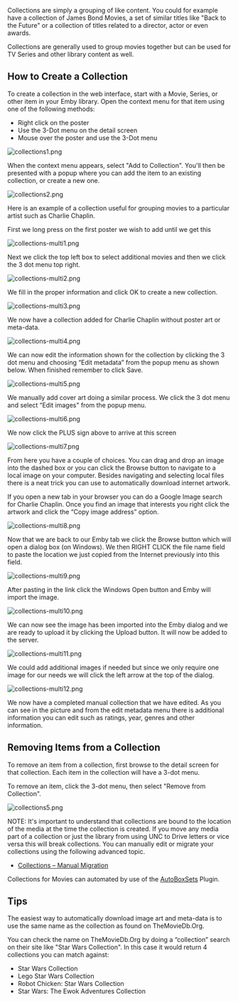 Collections are simply a grouping of like content.  You could for example have a collection of James Bond Movies, a set of similar titles like "Back to the Future" or a collection of titles related to a director, actor or even awards.

Collections are generally used to group movies together but can be used for TV Series and other library content as well.

## How to Create a Collection

To create a collection in the web interface, start with a Movie, Series, or other item in your Emby library. Open the context menu for that item using one of the following methods:

* Right click on the poster
* Use the 3-Dot menu on the detail screen
* Mouse over the poster and use the 3-Dot menu

![collections1.png](images/server/collections1.png)

When the context menu appears, select "Add to Collection". You'll then be presented with a popup where you can add the item to an existing collection, or create a new one.

![collections2.png](images/server/collections2.png)



Here is an example of a collection useful for grouping movies to a particular artist such as Charlie Chaplin.

First we long press on the first poster we wish to add until we get this

![collections-multi1.png](images/server/collections-multi1.png)

Next we click the top left box to select additional movies and then we click the 3 dot menu top right.

![collections-multi2.png](images/server/collections-multi2.png)

We fill in the proper information and click OK to create a new collection.

![collections-multi3.png](images/server/collections-multi3.png)

We now have a collection added for Charlie Chaplin without poster art or meta-data. 

![collections-multi4.png](images/server/collections-multi4.png)

We can now edit the information shown for the collection by clicking the 3 dot menu and choosing “Edit metadata” from the popup menu as shown below. When finished remember to click Save.

![collections-multi5.png](images/server/collections-multi5.png)

We manually add cover art doing a similar process.  We click the 3 dot menu and select “Edit images" from the popup menu.

![collections-multi6.png](images/server/collections-multi6.png)

We now click the PLUS sign above to arrive at this screen

![collections-multi7.png](images/server/collections-multi7.png)

From here you have a couple of choices.  You can drag and drop an image into the dashed box or you can click the Browse button to navigate to a local image on your computer.  Besides navigating and selecting local files there is a neat trick you can use to automatically download internet artwork.

If you open a new tab in your browser you can do a Google Image search for Charlie Chaplin.  Once you find an image that interests you right click the artwork and click the “Copy image address” option.

![collections-multi8.png](images/server/collections-multi8.png)

Now that we are back to our Emby tab we click the Browse button which will open a dialog box (on Windows).  We then RIGHT CLICK the file name field to paste the location we just copied from the Internet previously into this field. 

![collections-multi9.png](images/server/collections-multi9.png)

After pasting in the link click the Windows Open button and Emby will import the image.

![collections-multi10.png](images/server/collections-multi10.png)

We can now see the image has been imported into the Emby dialog and we are ready to upload it by clicking the Upload button.  It will now be added to the server.

![collections-multi11.png](images/server/collections-multi11.png)

We could add additional images if needed but since we only require one image for our needs we will click the left arrow at the top of the dialog.

![collections-multi12.png](images/server/collections-multi12.png)

We now have a completed manual collection that we have edited.  As you can see in the picture and from the edit metadata menu there is additional information you can edit such as ratings, year, genres and other information.

## Removing Items from a Collection

To remove an item from a collection, first browse to the detail screen for that collection. Each item in the collection will have a 3-dot menu. 

To remove an item, click the 3-dot menu, then select "Remove from Collection".

![collections5.png](images/server/collections5.png)

NOTE: It's important to understand that collections are bound to the location of the media at the time the collection is created.  If you move any media part of a collection or just the library from using UNC to Drive letters or vice versa this will break collections.  You can manually edit or migrate your collections using the following advanced topic.
* [Collections – Manual Migration](Collections-–-Manual-Migration)

Collections for Movies can automated by use of the [AutoBoxSets](AutoBoxSets) Plugin. 

## Tips
The easiest way to automatically download image art and meta-data is to use the same name as the collection as found on TheMovieDb.Org.

You can check the name on TheMovieDb.Org by doing a “collection” search on their site like "Star Wars Collection".  In this case it would return 4 collections you can match against:
* Star Wars Collection
* Lego Star Wars Collection
* Robot Chicken: Star Wars Collection
* Star Wars: The Ewok Adventures Collection